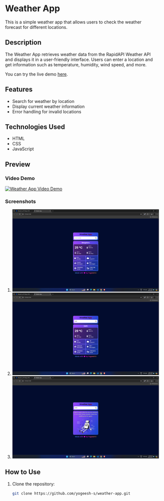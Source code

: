 # Weather App

This is a simple weather app that allows users to check the weather forecast for different locations.

## Description

The Weather App retrieves weather data from the RapidAPI Weather API and displays it in a user-friendly interface. Users can enter a location and get information such as temperature, humidity, wind speed, and more.

You can try the live demo [here](https://yogeesh-s.github.io/Weather-App/).

## Features

- Search for weather by location
- Display current weather information
- Error handling for invalid locations

## Technologies Used

- HTML
- CSS
- JavaScript

## Preview

### Video Demo

[![Weather App Video Demo](/Video/Demo-Thumbnail.png)](/Video/Demo.mp4)
  
### Screenshots

1. ![Screenshot 1](/Screenshots/screenshot1.png)
2. ![Screenshot 2](/Screenshots/screenshot2.png)
3. ![Screenshot 3](/Screenshots/screenshot3.png)

## How to Use

1. Clone the repository:
   ```bash
   git clone https://github.com/yogeesh-s/weather-app.git
